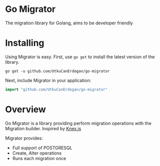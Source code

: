 # Go Migrator

The migration library for Golang, aims to be developer friendly

# Installing
Using Migrator is easy. First, use `go get` to install the latest version
of the library.

```
go get -u github.com/UtkuCanErdogan/go-migrator
```

Next, include Migrator in your application:

```go
import "github.com/UtkuCanErdogan/go-migrator"
```

# Overview
Go Migrator is a library providing perform migration operations with the Migration builder. Inspired by [Knex.js](https://knexjs.org/)

Migrator provides:
* Full support of POSTGRESQL
* Create, Alter operations
* Runs each migration once